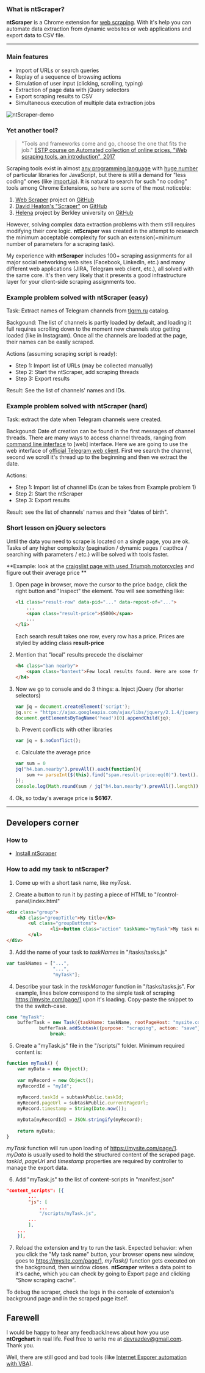 ### What is ntScraper? ###

**ntScraper** is a Chrome extension for [web scraping]. With it's help you can automate data extraction from dynamic websites or web applications and export data to CSV file.

[web scraping]: <https://en.wikipedia.org/wiki/Web_scraping>

---

### Main features ###
- Import of URLs or search queries
- Replay of a sequence of browsing actions
- Simulation of user input (clicking, scrolling, typing)
- Extraction of page data with jQuery selectors 
- Export scraping results to CSV
- Simultaneous execution of multiple data extraction jobs

![ntScraper-demo](https://github.com/devrazdev/ntScraper/raw/master/misc/demo.gif)

### Yet another tool? ###
> "Tools and frameworks come and go, choose the one that fits the job." [ESTP course on Automated collection of online prices, "Web scraping tools, an introduction", 2017]

Scraping tools exist in almost [any programming language] with [huge number] of particular libraries for JavaScript, but there is still a demand for "less coding" ones (like [import.io](https://www.import.io/)). It is natural to search for such "no coding" tools among Chrome Extensions, so here are some of the most noticeble:

1. [Web Scraper](https://www.webscraper.io/) project on [GitHub](https://github.com/martinsbalodis/web-scraper-chrome-extension/)
2. [David Heaton's "Scraper"](https://chrome.google.com/webstore/detail/scraper/mbigbapnjcgaffohmbkdlecaccepngjd) on [GitHub](https://github.com/mnmldave/scraper)
3. [Helena](http://helena-lang.org/) project by Berkley university on [GitHub](<https://github.com/schasins/helena>)

However, solving complex data extraction problems with them still requires modifying their core logic. **ntScraper** was created in the attempt to research the minimum acceptable complexity for such an extension(=minimum number of parameters for a scraping task).

My experience with **ntScraper** includes 100+ scraping assignments for all major social networking web sites (Facebook, LinkedIn, etc.) and many different web applications (JIRA, Telegram web client, etc.), all solved with the same core. It's then very likely that it presents a good infrastructure layer for your client-side scraping assignments too.

[ESTP course on Automated collection of online prices, "Web scraping tools, an introduction", 2017]: <https://circabc.europa.eu/sd/a/20d545f1-6c94-4077-9c5b-1b2178be13a1/2_Big%20Data%20Sources%20part3-Day%201-B%20Tools.pptx>
[any programming language]: <https://github.com/BruceDone/awesome-crawler>
[huge number]: <https://github.com/lorien/awesome-web-scraping/blob/master/javascript.md>

### Example problem solved with ntScraper (easy) ###
Task: Extract names of Telegram channels from [tlgrm.ru] catalog. 

Backgound: The list of channels is partly loaded by default, and loading it full requires scrolling down to the moment new channels stop getting loaded (like in Instagram). Once all the channels are loaded at the page, their names can be easily scraped.

Actions (assuming scraping script is ready): 
- Step 1: Import list of URLs (may be collected manually)
- Step 2: Start the ntScraper, add scraping threads
- Step 3: Export results

Result: See the list of channels' names and IDs.

[tlgrm.ru]: <https://tlgrm.ru/channels/>



### Example problem solved with ntScraper (hard) ###

Task: extract the date when Telegram channels were created.

Backgound: Date of creation can be found in the first messages of channel threads. There are many ways to access channel threads, ranging from [command line interface] to [web] interface. Here we are going to use the web interface of [official Telegram web client]. First we search the channel, second we scroll it's thread up to the beginning and then we extract the date.

Actions:	
- Step 1: Import list of channel IDs (can be takes from Example problem 1)
- Step 2: Start the ntScraper
- Step 3: Export results

Result: see the list of channels' names and their "dates of birth".

[command line interface]: <https://github.com/vysheng/tg>
[web interface]: <https://github.com/GetGems/Web-client>
[official Telegram web client]: https://web.telegram.org/#/im


### Short lesson on jQuery selectors ###
Until the data you need to scrape is located on a single page, you are ok. Tasks of any higher complexity (pagination / dynamic pages / capthca / searching with parameters / etc.) will be  solved with tools faster.

**Example: look at the [craigslist page with used Triumph motorcycles] and figure out their average price **

1. Open page in browser, move the cursor to the price badge, click the right button and "Inspect" the element. You will see something like:
    ```html
    <li class="result-row" data-pid="..." data-repost-of="...">
        ...
        <span class="result-price">$5000</span>
        ...
    </li>
    ```
    Each search result takes one row, every row has a price. Prices are styled by adding class **result-price**

2. Mention that "local" results precede the disclaimer
    ```html
    <h4 class="ban nearby">
        <span class="bantext">Few local results found. Here are some from nearby areas. Checking 'include nearby areas' will expand your search.</span>
    </h4>
    ```
3. Now we go to console and do 3 things:
    a. Inject jQuery (for shorter selectors)
    ```javascript
	var jq = document.createElement('script');
	jq.src = "https://ajax.googleapis.com/ajax/libs/jquery/2.1.4/jquery.min.js";
	document.getElementsByTagName('head')[0].appendChild(jq);
    ```
    b. Prevent conflicts with other libraries
    ```javascript
    var jq = $.noConflict();
    ```
    c. Calculate the average price
    ```javascript
    var sum = 0
    jq("h4.ban.nearby").prevAll().each(function(){
    	sum += parseInt($(this).find("span.result-price:eq(0)").text().replace("$","")); 
    });
    console.log(Math.round(sum / jq("h4.ban.nearby").prevAll().length));
    ```
4. Ok, so today's average price is **$6167**. 

[craigslist page with used Triumph motorcycles]: <https://sfbay.craigslist.org/search/mca?query=triumph&sort=rel&srchType=T&hasPic=1&condition=30&condition=40>

---

## Developers corner ##

### How to ### 
- [Install ntScraper](https://www.google.com/search?q=chrome+install+unpacked+extension)

### How to add my task to ntScraper? ###
1. Come up with a short task name, like *myTask*.

2. Create a button to run it by pasting a piece of HTML to "/control-panel/index.html"
```html
<div class="group">
	<h3 class="groupTitle">My title</h3>
        <ul class="groupButtons">
                <li><button class="action" taskName="myTask">My task name</button></li>
        </ul>
</div>
```

3. Add the name of your task to *taskNames* in "/tasks/tasks.js"
```javascript
var taskNames = ["...",
                 "...",
                 "myTask"];
```

4. Describe your task in the *taskManager* function in "/tasks/tasks.js". For example, lines below correspond to the simple task of scraping https://mysite.com/page/1 upon it's loading. Copy-paste the snippet to the the switch-case.
```javascript
case "myTask":
	bufferTask = new Task({taskName: taskName, rootPageHost: "mysite.com", rootPageSubref: "/page/1/"});
        	bufferTask.addSubtask({purpose: "scraping", action: "save"});
            	break;
```

5. Create a "myTask.js" file in the "/scripts/" folder. Minimum required content is:
```javascript
function myTask() {
    var myData = new Object();
    
    var myRecord = new Object();
    myRecordId = "myId";
    
    myRecord.taskId = subtaskPublic.taskId;
    myRecord.pageUrl = subtaskPublic.currentPageUrl;
    myRecord.timestamp = String(Date.now());

    myData[myRecordId] = JSON.stringify(myRecord);
    
    return myData;
}
```
*myTask* function will run upon loading of https://mysite.com/page/1. *myData* is usually used to hold the structured content of the scraped page. *taskId*, *pageUrl* and *timestamp* properties are required by controller to manage the export data.

6. Add "myTask.js" to the list of content-scripts in "manifest.json"
```json
"content_scripts": [{
        ...
        "js": [
            ...
            "/scripts/myTask.js",
	    ...
        ],
	...
    }],
``` 
7. Reload the extension and try to run the task. Expected behavior: when you click the "My task name" button, your browser opens new window, goes to https://mysite.com/page/1, *myTask()* function gets executed on the background, then window closes. **ntScraper** writes a data point to it's cache, which you can check by going to Export page and clicking "Show scraping cache".

To debug the scraper, check the logs in the console of extension's background page and in the scraped page itself.

## Farewell ##
I would be happy to hear any feedback/news about how you use **ntOrgchart** in real life. Feel free to write me at devrazdev@gmail.com. Thank you.

Well, there are still good and bad tools (like [Internet Exporer automation with VBA]).

[Internet Exporer automation with VBA]: <Automating the Internet Explorer Web Browser (Entering Text and Clicking Button)>
